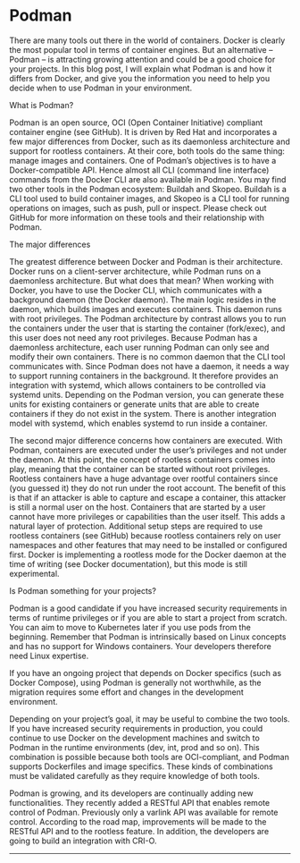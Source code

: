 # Podman

There are many tools out there in the world of containers. Docker is clearly the most popular tool in terms of container engines. But an alternative – Podman – is attracting growing attention and could be a good choice for your projects. In this blog post, I will explain what Podman is and how it differs from Docker, and give you the information you need to help you decide when to use Podman in your environment.

What is Podman?

Podman is an open source, OCI (Open Container Initiative) compliant container engine (see GitHub). It is driven by Red Hat and incorporates a few major differences from Docker, such as its daemonless architecture and support for rootless containers. At their core, both tools do the same thing: manage images and containers. One of Podman’s objectives is to have a Docker-compatible API. Hence almost all CLI (command line interface) commands from the Docker CLI are also available in Podman.
You may find two other tools in the Podman ecosystem: Buildah and Skopeo. Buildah is a CLI tool used to build container images, and Skopeo is a CLI tool for running operations on images, such as push, pull or inspect. Please check out GitHub for more information on these tools and their relationship with Podman.

 The major differences

The greatest difference between Docker and Podman is their architecture. Docker runs on a client-server architecture, while Podman runs on a daemonless architecture. But what does that mean? When working with Docker, you have to use the Docker CLI, which communicates with a background daemon (the Docker daemon). The main logic resides in the daemon, which builds images and executes containers. This daemon runs with root privileges. The Podman architecture by contrast allows you to run the containers under the user that is starting the container (fork/exec), and this user does not need any root privileges. Because Podman has a daemonless architecture, each user running Podman can only see and modify their own containers. There is no common daemon that the CLI tool communicates with.
Since Podman does not have a daemon, it needs a way to support running containers in the background. It therefore provides an integration with systemd, which allows containers to be controlled via systemd units. Depending on the Podman version, you can generate these units for existing containers or generate units that are able to create containers if they do not exist in the system. There is another integration model with systemd, which enables systemd to run inside a container.

The second major difference concerns how containers are executed. With Podman, containers are executed under the user’s privileges and not under the daemon. At this point, the concept of rootless containers comes into play, meaning that the container can be started without root privileges. Rootless containers have a huge advantage over rootful containers since (you guessed it) they do not run under the root account. The benefit of this is that if an attacker is able to capture and escape a container, this attacker is still a normal user on the host. Containers that are started by a user cannot have more privileges or capabilities than the user itself. This adds a natural layer of protection. Additional setup steps are required to use rootless containers (see GitHub) because rootless containers rely on user namespaces and other features that may need to be installed or configured first. Docker is implementing a rootless mode for the Docker daemon at the time of writing (see Docker documentation), but this mode is still experimental.

Is Podman something for your projects?

Podman is a good candidate if you have increased security requirements in terms of runtime privileges or if you are able to start a project from scratch. You can aim to move to Kubernetes later if you use pods from the beginning. Remember that Podman is intrinsically based on Linux concepts and has no support for Windows containers. Your developers therefore need Linux expertise.

If you have an ongoing project that depends on Docker specifics (such as Docker Compose), using Podman is generally not worthwhile, as the migration requires some effort and changes in the development environment.

Depending on your project’s goal, it may be useful to combine the two tools. If you have increased security requirements in production, you could continue to use Docker on the development machines and switch to Podman in the runtime environments (dev, int, prod and so on). This combination is possible because both tools are OCI-compliant, and Podman supports Dockerfiles and image specifics. These kinds of combinations must be validated carefully as they require knowledge of both tools.

Podman is growing, and its developers are continually adding new functionalities. They recently added a RESTful API that enables remote control of Podman. Previously only a varlink API was available for remote control. According to the road map, improvements will be made to the RESTful API and to the rootless feature. In addition, the developers are going to build an integration with CRI-O.

-------------
